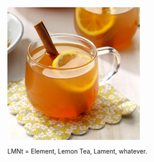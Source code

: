 <a href="https://inner-lmnt.github.io/kevinhuang/">
    <img src="/assets/Lemon%20Tea.jpg" width="300" alt="Lemon Tea" />
</a>

LMNt = Element, Lemon Tea, Lament, whatever.
